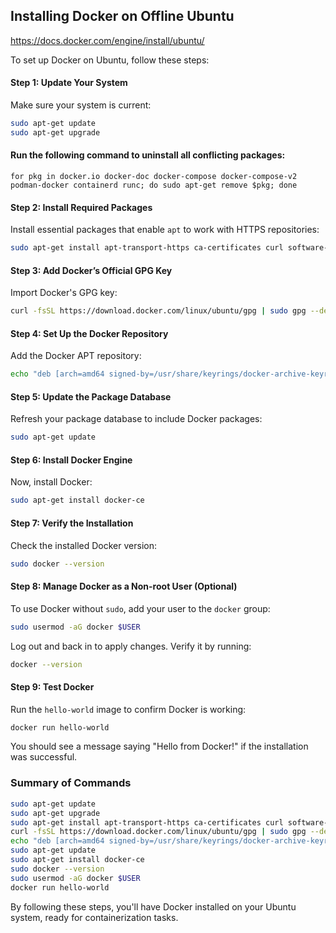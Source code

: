 ## Installing Docker on Offline Ubuntu

https://docs.docker.com/engine/install/ubuntu/

To set up Docker on Ubuntu, follow these steps:

#### Step 1: Update Your System
Make sure your system is current:
```sh
sudo apt-get update
sudo apt-get upgrade
```

#### Run the following command to uninstall all conflicting packages:

```
for pkg in docker.io docker-doc docker-compose docker-compose-v2 podman-docker containerd runc; do sudo apt-get remove $pkg; done
```

#### Step 2: Install Required Packages
Install essential packages that enable `apt` to work with HTTPS repositories:
```sh
sudo apt-get install apt-transport-https ca-certificates curl software-properties-common
```

#### Step 3: Add Docker’s Official GPG Key
Import Docker's GPG key:
```sh
curl -fsSL https://download.docker.com/linux/ubuntu/gpg | sudo gpg --dearmor -o /usr/share/keyrings/docker-archive-keyring.gpg
```

#### Step 4: Set Up the Docker Repository
Add the Docker APT repository:
```sh
echo "deb [arch=amd64 signed-by=/usr/share/keyrings/docker-archive-keyring.gpg] https://download.docker.com/linux/ubuntu $(lsb_release -cs) stable" | sudo tee /etc/apt/sources.list.d/docker.list > /dev/null
```

#### Step 5: Update the Package Database
Refresh your package database to include Docker packages:
```sh
sudo apt-get update
```

#### Step 6: Install Docker Engine
Now, install Docker:
```sh
sudo apt-get install docker-ce
```

#### Step 7: Verify the Installation
Check the installed Docker version:
```sh
sudo docker --version
```

#### Step 8: Manage Docker as a Non-root User (Optional)
To use Docker without `sudo`, add your user to the `docker` group:
```sh
sudo usermod -aG docker $USER
```
Log out and back in to apply changes. Verify it by running:
```sh
docker --version
```

#### Step 9: Test Docker
Run the `hello-world` image to confirm Docker is working:
```sh
docker run hello-world
```
You should see a message saying "Hello from Docker!" if the installation was successful.

### Summary of Commands
```sh
sudo apt-get update
sudo apt-get upgrade
sudo apt-get install apt-transport-https ca-certificates curl software-properties-common
curl -fsSL https://download.docker.com/linux/ubuntu/gpg | sudo gpg --dearmor -o /usr/share/keyrings/docker-archive-keyring.gpg
echo "deb [arch=amd64 signed-by=/usr/share/keyrings/docker-archive-keyring.gpg] https://download.docker.com/linux/ubuntu $(lsb_release -cs) stable" | sudo tee /etc/apt/sources.list.d/docker.list > /dev/null
sudo apt-get update
sudo apt-get install docker-ce
sudo docker --version
sudo usermod -aG docker $USER
docker run hello-world
```

By following these steps, you'll have Docker installed on your Ubuntu system, ready for containerization tasks.
